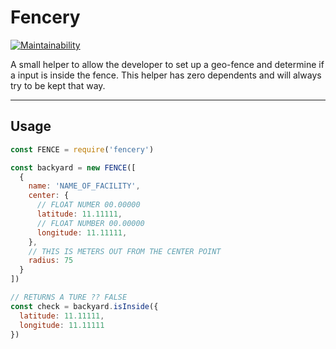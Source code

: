 # Fencery
[![Maintainability](https://api.codeclimate.com/v1/badges/850440183c8df33c70b7/maintainability)](https://codeclimate.com/github/hkd987/Fencery/maintainability)


A small helper to allow the developer to set up a geo-fence and determine if a input is inside the fence.
This helper has zero dependents and will always try to be kept that way.
***
## Usage
```javascript
const FENCE = require('fencery')

const backyard = new FENCE([
  {
    name: 'NAME_OF_FACILITY',
    center: {
      // FLOAT NUMER 00.00000
      latitude: 11.11111,
      // FLOAT NUMBER 00.00000
      longitude: 11.11111,
    },
    // THIS IS METERS OUT FROM THE CENTER POINT
    radius: 75
  }
])

// RETURNS A TURE ?? FALSE
const check = backyard.isInside({
  latitude: 11.11111,
  longitude: 11.11111
})
```

